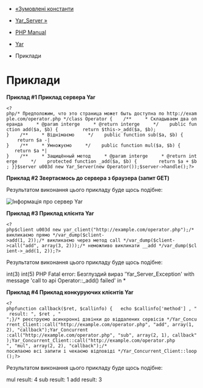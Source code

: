 - [«Зумовлені константи](yar.constants.md)
- [Yar_Server »](class.yar-server.md)

- [PHP Manual](index.md)
- [Yar](book.yar.md)
- Приклади

# Приклади

**Приклад #1 Приклад сервера Yar**

` <?php/* Предположим, что это страница может быть доступна по http://example.com/operator.php */class Operator {    /**     * Складываем два операнда     * @param interge     * @return interge     */    public function add($a, $b) {         return $this->_add($a, $b); }    /**     * Віднімаємо     */    public function sub($a, $b) {         return $a -| }    /**     * Умножуємо     */    public function mul($a, $b) {         return $a *| }    /**     * Защищённый метод     * @param interge     * @return interge     */    protected function _add($a, $b) {        return $a + $b; }}$server u003d new Yar_Server(new Operator());$server->handle();?> `

**Приклад #2 Звертаємось до сервера з браузера (запит GET)**

Результатом виконання цього прикладу буде щось подібне:

![Інформація про сервер
Yar](images/4fd86c7f1b197d1d954ad0f4b033dc93-yar.png)

**Приклад #3 Приклад клієнта Yar**

` <?php$client u003d new yar_client("http://example.com/operator.php");/* викликаємо прямо */var_dump($client->add(1, 2));/* викликаємо через метод call */var_dump($client->call("add", array(3, 2)));/* неможливо викликати __add */var_dump($client->_add(1, 2));?> `

Результатом виконання цього прикладу буде щось подібне:

int(3)
int(5)
PHP Fatal error: Безглуздий вираз 'Yar_Server_Exception' with message 'call to api Operator::_add() failed' in *

**Приклад #4 Приклад конкуруючих клієнтів Yar**

` <?phpfunction callback($ret, $callinfo) {   echo $callinfo['method'] , " result: ", $ret , "
";}/* реєструємо асинхронні дзвінки до віддалених сервісів */Yar_Concurrent_Client::call("http://example.com/operator.php", "add", array(1, 2), "callback");Yar_Concurrent :call("http://example.com/operator.php", "sub", array(2, 1), callback");Yar_Concurrent_Client::call("http://example.com/operator.php ", "mul", array(2, 2), "callback");/* посилаємо всі запити і чекаємо відповіді */Yar_Concurrent_Client::loop();?> `

Результатом виконання цього прикладу буде щось подібне:

mul result: 4
sub result: 1
add result: 3
